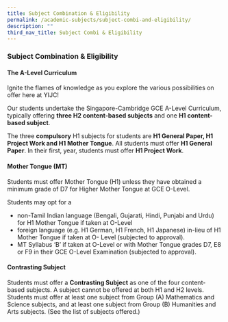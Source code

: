 ```yaml
---
title: Subject Combination & Eligibility
permalink: /academic-subjects/subject-combi-and-eligibility/
description: ""
third_nav_title: Subject Combi & Eligibility
---
```

### **Subject Combination & Eligibility**
#### **The A-Level Curriculum**
Ignite the flames of knowledge as you explore the various possibilities on offer here at YIJC!

Our students undertake the Singapore-Cambridge GCE A-Level Curriculum, typically offering **three H2 content-based subjects** and one **H1 content-based subject**.

The three **compulsory** H1 subjects for students are **H1 General Paper, H1 Project Work and H1 Mother Tongue**. All students must offer **H1 General Paper**. In their first, year, students must offer **H1 Project Work**.

#### **Mother Tongue (MT)**
Students must offer Mother Tongue (H1) unless they have obtained a minimum grade of D7 for Higher Mother Tongue at GCE O-Level.

Students may opt for a
*   non-Tamil Indian language (Bengali, Gujarati, Hindi, Punjabi and Urdu) for H1 Mother Tongue if taken at O-Level
*   foreign language (e.g. H1 German, H1 French, H1 Japanese) in-lieu of H1 Mother Tongue if taken at O- Level (subjected to approval).
*   MT Syllabus ‘B’ if taken at O-Level or with Mother Tongue grades D7, E8 or F9 in their GCE O-Level Examination (subjected to approval).

#### **Contrasting Subject**
Students must offer a **Contrasting Subject** as one of the four content-based subjects. A subject cannot be offered at both H1 and H2 levels. Students must offer at least one subject from Group (A) Mathematics and Science subjects, and at least one subject from Group (B) Humanities and Arts subjects. (See the list of subjects offered.)
